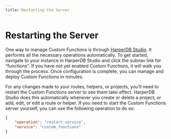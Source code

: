 ```yaml
---
title: Restarting the Server
---
```


# Restarting the Server

One way to manage Custom Functions is through [HarperDB Studio](../harperdb-studio/). It performs all the necessary operations automatically. To get started, navigate to your instance in HarperDB Studio and click the subnav link for “functions”. If you have not yet enabled Custom Functions, it will walk you through the process. Once configuration is complete, you can manage and deploy Custom Functions in minutes.

For any changes made to your routes, helpers, or projects, you’ll need to restart the Custom Functions server to see them take effect. HarperDB Studio does this automatically whenever you create or delete a project, or add, edit, or edit a route or helper. If you need to start the Custom Functions server yourself, you can use the following operation to do so:

```json
{
	"operation": "restart_service",
	"service": "custom_functions"
}
```

